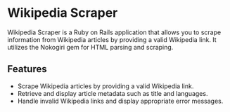 # Wikipedia Scraper

Wikipedia Scraper is a Ruby on Rails application that allows you to scrape information from Wikipedia articles by providing a valid Wikipedia link. It utilizes the Nokogiri gem for HTML parsing and scraping.

## Features

- Scrape Wikipedia articles by providing a valid Wikipedia link.
- Retrieve and display article metadata such as title and languages.
- Handle invalid Wikipedia links and display appropriate error messages.

